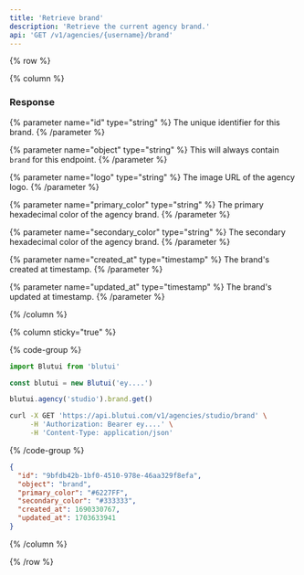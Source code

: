 ```yaml
---
title: 'Retrieve brand'
description: 'Retrieve the current agency brand.'
api: 'GET /v1/agencies/{username}/brand'
---
```


{% row %}

{% column %}
### Response

{% parameter name="id" type="string" %}
The unique identifier for this brand.
{% /parameter %}

{% parameter name="object" type="string" %}
This will always contain `brand` for this endpoint.
{% /parameter %}

{% parameter name="logo" type="string" %}
The image URL of the agency logo.
{% /parameter %}

{% parameter name="primary_color" type="string" %}
The primary hexadecimal color of the agency brand.
{% /parameter %}

{% parameter name="secondary_color" type="string" %}
The secondary hexadecimal color of the agency brand.
{% /parameter %}

{% parameter name="created_at" type="timestamp" %}
The brand's created at timestamp.
{% /parameter %}

{% parameter name="updated_at" type="timestamp" %}
The brand's updated at timestamp.
{% /parameter %}

{% /column %}

{% column sticky="true" %}

{% code-group %}

```ts {% process=false filename="Node.js" %}
import Blutui from 'blutui'

const blutui = new Blutui('ey....')

blutui.agency('studio').brand.get()
```

```bash {% process=false filename="cURL" %}
curl -X GET 'https://api.blutui.com/v1/agencies/studio/brand' \
     -H 'Authorization: Bearer ey....' \
     -H 'Content-Type: application/json'
```

{% /code-group %}

```json {% process=false filename="Response" %}
{
  "id": "9bfdb42b-1bf0-4510-978e-46aa329f8efa",
  "object": "brand",
  "primary_color": "#6227FF",
  "secondary_color": "#333333",
  "created_at": 1690330767,
  "updated_at": 1703633941
}
```

{% /column %}

{% /row %}
